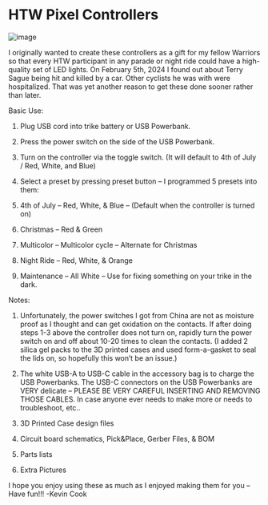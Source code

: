 # HTW Pixel Controllers

![image](https://github.com/GitYaSome/HTW-Pixel-Controllers/assets/18668499/08c95f18-c6b4-4ec6-b388-04323e231303)


I originally wanted to create these controllers as a gift for my fellow Warriors so that every HTW participant in any parade or night ride could have a high-quality set of LED lights.  On February 5th, 2024 I found out about Terry Sague being hit and killed by a car.  Other cyclists he was with were hospitalized.  That was yet another reason to get these done sooner rather than later.


Basic Use:
1.	Plug USB cord into trike battery or USB Powerbank.
2.	Press the power switch on the side of the USB Powerbank.
3.	Turn on the controller via the toggle switch. (It will default to 4th of July / Red, White, and Blue)
4.	Select a preset by pressing preset button – I programmed 5 presets into them:

  1.	4th of July – Red, White, & Blue – (Default when the controller is turned on)
  2.	Christmas – Red & Green
  3.	Multicolor – Multicolor cycle – Alternate for Christmas
  4.	Night Ride – Red, White, & Orange
  5.	Maintenance – All White – Use for fixing something on your trike in the dark.


Notes:
1.	Unfortunately, the power switches I got from China are not as moisture proof as I thought and can get oxidation on the contacts.  If after doing steps 1-3 above the controller does not turn on, rapidly turn the power switch on and off about 10-20 times to clean the contacts.  (I added 2 silica gel packs to the 3D printed cases and used form-a-gasket to seal the lids on, so hopefully this won’t be an issue.)
2.	The white USB-A to USB-C cable in the accessory bag is to charge the USB Powerbanks.  The USB-C connectors on the USB Powerbanks are VERY delicate – PLEASE BE VERY CAREFUL INSERTING AND REMOVING THOSE CABLES.
In case anyone ever needs to make more or needs to troubleshoot, etc..

 
1.	3D Printed Case design files
2.	Circuit board schematics, Pick&Place, Gerber Files, & BOM
3.	Parts lists
4.	Extra Pictures


I hope you enjoy using these as much as I enjoyed making them for you – Have fun!!!
-Kevin Cook

